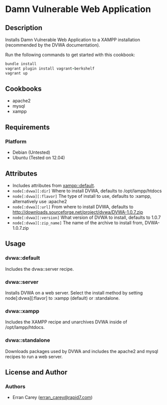 # Damn Vulnerable Web Application
## Description
Installs Damn Vulnerable Web Application to a XAMPP installation (recommended by the DVWA documentation).

Run the following commands to get started with this cookbook:
```ruby
bundle install
vagrant plugin install vagrant-berkshelf
vagrant up
```

## Cookbooks
* apache2
* mysql
* xampp

## Requirements
### Platform
* Debian (Untested)
* Ubuntu (Tested on 12.04)

## Attributes
* Includes attributes from [xampp::default](https://github.com/rapid7-cookbooks/xampp#attributes).
* `node[:dvwa][:dir]` Where to install DVWA, defaults to /opt/lampp/htdocs
* `node[:dvwa][:flavor]` The type of install to use, defaults to :xampp, alternatively use :apache2
* `node[:dvwa][:url]` From where to install DVWA, defaults to http://downloads.sourceforge.net/project/dvwa/DVWA-1.0.7.zip
* `node[:dvwa][:version]` What version of DVWA to install, defaults to 1.0.7
* `node[:dvwa][:zip_name]` The name of the archive to install from, DVWA-1.0.7.zip

## Usage
### dvwa::default
Includes the dvwa::server recipe.

### dvwa::server
Installs DVWA on a web server. Select the install method by setting node[:dvwa][:flavor] to :xampp (default) or :standalone.

### dvwa::xampp
Includes the XAMPP recipe and unarchives DVWA inside of /opt/lampp/htdocs.

### dvwa::standalone
Downloads packages used by DVWA and includes the apache2 and mysql recipes to run a web server.

## License and Author
### Authors
* Erran Carey (erran_carey@rapid7.com)
